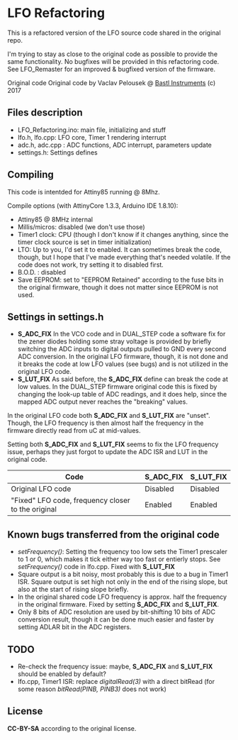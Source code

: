 # LFO Refactoring
This is a refactored version of the LFO source code shared in the original repo.

I'm trying to stay as close to the original code as possible to provide the same functionality. No bugfixes will be provided in this refactoring code. See LFO_Remaster for an improved & bugfixed version of the firmware.

Original code Original code by Vaclav Pelousek @ [Bastl Instruments](http://www.bastl-instruments.com) (c) 2017  

## Files description
- LFO_Refactoring.ino: main file, initializing and stuff
- lfo.h, lfo.cpp: LFO core, Timer 1 rendering interrupt
- adc.h, adc.cpp : ADC functions, ADC interrupt, parameters update
- settings.h: Settings defines

## Compiling
This code is intentded for Attiny85 running @ 8Mhz.

Compile options (with AttinyCore 1.3.3, Arduino IDE 1.8.10):
- Attiny85 @ 8MHz internal
- Millis/micros: disabled (we don't use those)
- Timer1 clock: CPU (though I don't know if it changes anything, since the timer clock source is set in timer initialization)  
- LTO: Up to you, I'd set it to enabled. It can sometimes break the code, though, but I hope that I've made everything that's needed volatile. If the code does not work, try setting it to disabled first.
- B.O.D. : disabled
- Save EEPROM: set to "EEPROM Retained" according to the fuse bits in the original firmware, though it does not matter since EEPROM is not used.

## Settings in settings.h

- __S_ADC_FIX__ In the VCO code and in DUAL_STEP code a software fix for the zener diodes holding some stray voltage is provided by briefly switching the ADC inputs to digital outputs pulled to GND every second ADC conversion. In the original LFO firmware, though, it is not done and it breaks the code at low LFO values (see bugs) and is not utilized in the original LFO code.
- __S_LUT_FIX__ As said before, the __S_ADC_FIX__ define can break the code at low values. In the DUAL_STEP firmware original code this is fixed by changing the look-up table of ADC readings, and it does help, since the mapped ADC output never reaches the "breaking" values.

In the original LFO code both __S_ADC_FIX__ and __S_LUT_FIX__ are "unset". Though, the LFO frequency is then almost half the frequency in the firmware directly read from uC at mid-values.

Setting both __S_ADC_FIX__ and __S_LUT_FIX__ seems to fix the LFO frequency issue, perhaps they just forgot to update the ADC ISR and LUT in the original code.

| Code | S_ADC_FIX | S_LUT_FIX |
| --- | --- | --- |
| Original LFO code | Disabled | Disabled |
| "Fixed" LFO code, frequency closer to the original | Enabled | Enabled |

## Known bugs transferred from the original code

- _setFrequency()_: Setting the frequency too low sets the Timer1 prescaler to 1 or 0, which makes it tick either way too fast or entierly stops. See _setFrequency()_ code in lfo.cpp. Fixed with __S_LUT_FIX__
- Square output is a bit noisy, most probably this is due to a bug in Timer1 ISR. Square output is set high not only in the end of the rising slope, but also at the start of rising slope briefly.
- In the original shared code LFO frequency is approx. half the frequency in the original firmware. Fixed by setting __S_ADC_FIX__ and __S_LUT_FIX__.
- Only 8 bits of ADC resolution are used by bit-shifting 10 bits of ADC conversion result, though it can be done much easier and faster by setting ADLAR bit in the ADC registers.

## TODO
- Re-check the frequency issue: maybe, __S_ADC_FIX__ and __S_LUT_FIX__ should be enabled by default?
- lfo.cpp, Timer1 ISR: replace _digitalRead(3)_ with a direct bitRead (for some reason _bitRead(PINB, PINB3)_ does not work)

## License
__CC-BY-SA__ according to the original license.
